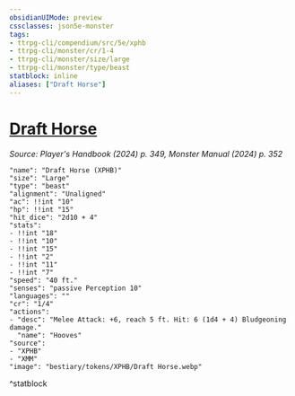```yaml
---
obsidianUIMode: preview
cssclasses: json5e-monster
tags:
- ttrpg-cli/compendium/src/5e/xphb
- ttrpg-cli/monster/cr/1-4
- ttrpg-cli/monster/size/large
- ttrpg-cli/monster/type/beast
statblock: inline
aliases: ["Draft Horse"]
---
```

# [Draft Horse](3-Compendium\CLI\bestiary\beast/draft-horse-xphb.md)
*Source: Player's Handbook (2024) p. 349, Monster Manual (2024) p. 352*  

```statblock
"name": "Draft Horse (XPHB)"
"size": "Large"
"type": "beast"
"alignment": "Unaligned"
"ac": !!int "10"
"hp": !!int "15"
"hit_dice": "2d10 + 4"
"stats":
- !!int "18"
- !!int "10"
- !!int "15"
- !!int "2"
- !!int "11"
- !!int "7"
"speed": "40 ft."
"senses": "passive Perception 10"
"languages": ""
"cr": "1/4"
"actions":
- "desc": "Melee Attack: +6, reach 5 ft. Hit: 6 (1d4 + 4) Bludgeoning damage."
  "name": "Hooves"
"source":
- "XPHB"
- "XMM"
"image": "bestiary/tokens/XPHB/Draft Horse.webp"
```
^statblock